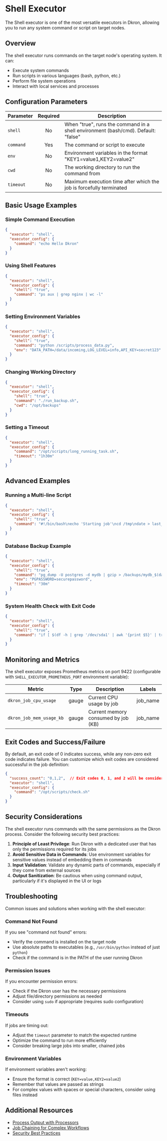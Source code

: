# Shell Executor

The Shell executor is one of the most versatile executors in Dkron, allowing you to run any system command or script on target nodes.

## Overview

The shell executor runs commands on the target node's operating system. It can:

- Execute system commands
- Run scripts in various languages (bash, python, etc.)
- Perform file system operations
- Interact with local services and processes

## Configuration Parameters

| Parameter | Required | Description |
|-----------|:--------:|-------------|
| `shell` | No | When "true", runs the command in a shell environment (bash/cmd). Default: "false" |
| `command` | Yes | The command or script to execute |
| `env` | No | Environment variables in the format "KEY1=value1,KEY2=value2" |
| `cwd` | No | The working directory to run the command from |
| `timeout` | No | Maximum execution time after which the job is forcefully terminated |

## Basic Usage Examples

### Simple Command Execution

```json
{
  "executor": "shell",
  "executor_config": {
    "command": "echo Hello Dkron"
  }
}
```

### Using Shell Features

```json
{
  "executor": "shell",
  "executor_config": {
    "shell": "true",
    "command": "ps aux | grep nginx | wc -l"
  }
}
```

### Setting Environment Variables

```json
{
  "executor": "shell",
  "executor_config": {
    "shell": "true",
    "command": "python /scripts/process_data.py",
    "env": "DATA_PATH=/data/incoming,LOG_LEVEL=info,API_KEY=secret123"
  }
}
```

### Changing Working Directory

```json
{
  "executor": "shell",
  "executor_config": {
    "shell": "true",
    "command": "./run_backup.sh",
    "cwd": "/opt/backups"
  }
}
```

### Setting a Timeout

```json
{
  "executor": "shell",
  "executor_config": {
    "command": "/opt/scripts/long_running_task.sh",
    "timeout": "1h30m"
  }
}
```

## Advanced Examples

### Running a Multi-line Script

```json
{
  "executor": "shell",
  "executor_config": {
    "shell": "true",
    "command": "#!/bin/bash\necho 'Starting job'\ncd /tmp\ndate > last_run.txt\necho 'Job completed'"
  }
}
```

### Database Backup Example

```json
{
  "executor": "shell",
  "executor_config": {
    "shell": "true",
    "command": "pg_dump -U postgres -d mydb | gzip > /backups/mydb_$(date +%Y%m%d_%H%M%S).sql.gz",
    "env": "PGPASSWORD=securepassword",
    "timeout": "30m"
  }
}
```

### System Health Check with Exit Code

```json
{
  "executor": "shell",
  "executor_config": {
    "shell": "true",
    "command": "if [ $(df -h | grep '/dev/sda1' | awk '{print $5}' | tr -d '%') -gt 90 ]; then echo 'Disk space critical'; exit 1; else echo 'Disk space OK'; fi"
  }
}
```

## Monitoring and Metrics

The shell executor exposes Prometheus metrics on port 9422 (configurable with `SHELL_EXECUTOR_PROMETHEUS_PORT` environment variable):

| Metric | Type | Description | Labels |
|--------|------|-------------|--------|
| `dkron_job_cpu_usage` | gauge | Current CPU usage by job | job_name |
| `dkron_job_mem_usage_kb` | gauge | Current memory consumed by job (KB) | job_name |

## Exit Codes and Success/Failure

By default, an exit code of 0 indicates success, while any non-zero exit code indicates failure. You can customize which exit codes are considered successful in the job definition:

```json
{
  "success_count": "0,1,2",  // Exit codes 0, 1, and 2 will be considered successful
  "executor": "shell",
  "executor_config": {
    "command": "/opt/scripts/check.sh"
  }
}
```

## Security Considerations

The shell executor runs commands with the same permissions as the Dkron process. Consider the following security best practices:

1. **Principle of Least Privilege**: Run Dkron with a dedicated user that has only the permissions required for its jobs
2. **Avoid Sensitive Data in Commands**: Use environment variables for sensitive values instead of embedding them in commands
3. **Input Validation**: Validate any dynamic parts of commands, especially if they come from external sources
4. **Output Sanitization**: Be cautious when using command output, particularly if it's displayed in the UI or logs

## Troubleshooting

Common issues and solutions when working with the shell executor:

### Command Not Found

If you see "command not found" errors:
- Verify the command is installed on the target node
- Use absolute paths to executables (e.g., `/usr/bin/python` instead of just `python`)
- Check if the command is in the PATH of the user running Dkron

### Permission Issues

If you encounter permission errors:
- Check if the Dkron user has the necessary permissions
- Adjust file/directory permissions as needed
- Consider using `sudo` if appropriate (requires sudo configuration)

### Timeouts

If jobs are timing out:
- Adjust the `timeout` parameter to match the expected runtime
- Optimize the command to run more efficiently
- Consider breaking large jobs into smaller, chained jobs

### Environment Variables

If environment variables aren't working:
- Ensure the format is correct (`KEY=value,KEY2=value2`)
- Remember that values are passed as strings
- For complex values with spaces or special characters, consider using files instead

## Additional Resources

- [Process Output with Processors](/docs/usage/processors)
- [Job Chaining for Complex Workflows](/docs/usage/chaining)
- [Security Best Practices](/docs/usage/security)
